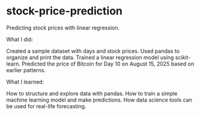 # stock-price-prediction
Predicting stock prices with linear regression.

What I did:

Created a sample dataset with days and stock prices.
Used pandas to organize and print the data.
Trained a linear regression model using scikit-learn.
Predicted the price of Bitcoin for Day 10 on August 15, 2025 based on earlier patterns.

What I learned:

How to structure and explore data with pandas.
How to train a simple machine learning model and make predictions.
How data science tools can be used for real-life forecasting.
